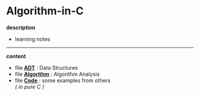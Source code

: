 # Algorithm-in-C
**description**  
* learning notes  
---
**content**  
* file **[ADT](ADT)** : Data Structures  
* file **[Algorithm](Algorithm)** : Algorithm Analysis  
* file **[Code](Code)** : some examples from others  
*( in pure C )*
